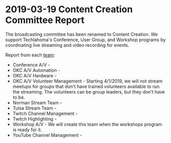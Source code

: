 # 2019-03-19 Content Creation Committee Report

The broadcasting committee has been renamed to Content Creation. We support Techlahoma's Conference, User Group, and Workshop programs by coordinating live streaming and video recording for events.

Report from each [team](https://github.com/techlahoma/broadcasting/blob/master/teams.md):

* Conference A/V - 
* OKC A/V Automation - 
* OKC A/V Hardware - 
* OKC A/V Volunteer Management - Starting 4/1/2019, we will not stream meetups for groups that don't have trained volunteers available to run the streaming. The volunteers can be group leaders, but they don't have to be.
* Norman Stream Team - 
* Tulsa Stream Team - 
* Twitch Channel Management - 
* Twitch Highlighting - 
* Workshop A/V - We will create this team when the workshops program is ready for it.
* YouTube Channel Management - 
